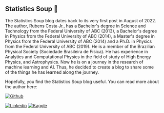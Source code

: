 ## Statistics Soup 🎲

The Statistics Soup blog dates back to its very first post in August of 2022. The author, Rubens Costa Jr., has a Bachelor's degree in Science and Technology from the Federal University of ABC (2013), a Bachelor's degree in Physics from the Federal University of ABC (2014), a Master's degree in Physics from the Federal University of ABC (2014) and a Ph.D. in Physics from the Federal University of ABC (2019). He is a member of the Brazilian Physical Society (Sociedade Brasileira de Física). He has experience in Analytics and Computational Physics in the field of study of High Energy Physics, and Astrophysics. Now he is on a journey in the research of machine learning and AI. Thus, he decided to create a blog to share some of the things he has learned along the journey.

Hopefully, you find the Statistics Soup blog useful.
You can read more about the author here:

[![Github](https://badgen.net/badge/icon/github?icon=github&label&style=for-the-badge&logo=Github&logoColor=white)](https://github.com/rubensjrcosta)

[![Linkedin](https://img.shields.io/badge/LinkedIn-0077B5?style=for-the-badge&logo=linkedin&logoColor=white)](https://www.linkedin.com/in/rubensjrcosta/)
[![Kaggle](https://img.shields.io/badge/Kaggle-20BEFF?style=for-the-badge&logo=Kaggle&logoColor=white)](https://www.kaggle.com/rubensjrcosta)
